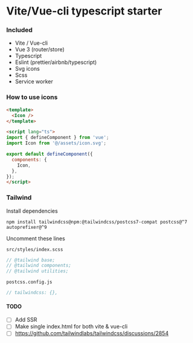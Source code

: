 # Vite/Vue-cli typescript starter


### Included
- Vite / Vue-cli
- Vue 3 (router/store)
- Typescript
- Eslint (prettier/airbnb/typescript)
- Svg icons
- Scss
- Service worker


### How to use icons
```html
<template>
  <Icon />
</template>

<script lang="ts">
import { defineComponent } from 'vue';
import Icon from '@/assets/icon.svg';

export default defineComponent({
  components: {
    Icon,
  },
});
</script>
```


### Tailwind

Install dependencies
```
npm install tailwindcss@npm:@tailwindcss/postcss7-compat postcss@^7 autoprefixer@^9
```

Uncomment these lines

`src/styles/index.scss`
```scss
// @tailwind base;
// @tailwind components;
// @tailwind utilities;
```

`postcss.config.js`
```js
// tailwindcss: {},
```



#### TODO
- [ ] Add SSR
- [ ] Make single index.html for both vite & vue-cli
- [ ] https://github.com/tailwindlabs/tailwindcss/discussions/2854
